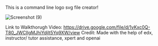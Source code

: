 This is a command line logo svg file creator!

![Screenshot (9)](https://github.com/rhorner998/logomaker/assets/145104305/09a59272-fd8a-4876-805c-b421b7f2cc60)

Link to Walkthorugh Video: https://drive.google.com/file/d/1vKxc0Q-T80_JWCIlgMJhiYdjlt5Yq9XW/view
Credit: Made with the help of edx, instructor/ tutor assistance, xpert and openai
